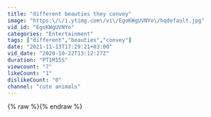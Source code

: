 ```yaml
---
title: "different beauties they convey"
image: "https:\/\/i.ytimg.com\/vi\/EgoKWgUVNYo\/hqdefault.jpg"
vid_id: "EgoKWgUVNYo"
categories: "Entertainment"
tags: ["different","beauties","convey"]
date: "2021-11-13T17:29:21+03:00"
vid_date: "2020-10-22T13:12:27Z"
duration: "PT1M15S"
viewcount: "7"
likeCount: "1"
dislikeCount: "0"
channel: "cute animals"
---
```

{% raw %}{% endraw %}

